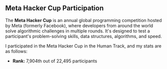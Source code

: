 ## Meta Hacker Cup Participation

The **Meta Hacker Cup** is an annual global programming competition hosted by Meta (formerly Facebook), where developers from around the world solve algorithmic challenges in multiple rounds. It's designed to test a participant's problem-solving skills, data structures, algorithms, and speed.

I participated in the Meta Hacker Cup in the Human Track, and my stats are as follows:

- **Rank:** 7,904th out of 22,495 participants
